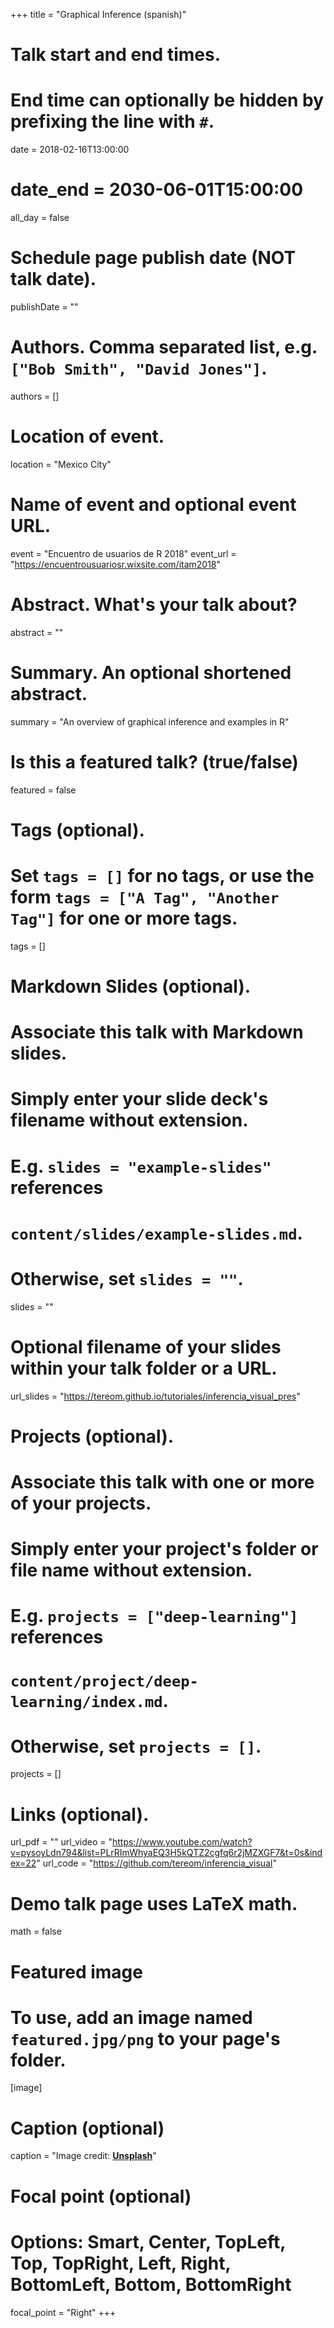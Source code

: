 +++
title = "Graphical Inference (spanish)"

# Talk start and end times.
#   End time can optionally be hidden by prefixing the line with `#`.
date = 2018-02-16T13:00:00
# date_end = 2030-06-01T15:00:00
all_day = false

# Schedule page publish date (NOT talk date).
publishDate = ""

# Authors. Comma separated list, e.g. `["Bob Smith", "David Jones"]`.
authors = []

# Location of event.
location = "Mexico City"

# Name of event and optional event URL.
event = "Encuentro de usuarios de R 2018"
event_url = "https://encuentrousuariosr.wixsite.com/itam2018"

# Abstract. What's your talk about?
abstract = ""

# Summary. An optional shortened abstract.
summary = "An overview of graphical inference and examples in R"

# Is this a featured talk? (true/false)
featured = false

# Tags (optional).
#   Set `tags = []` for no tags, or use the form `tags = ["A Tag", "Another Tag"]` for one or more tags.
tags = []

# Markdown Slides (optional).
#   Associate this talk with Markdown slides.
#   Simply enter your slide deck's filename without extension.
#   E.g. `slides = "example-slides"` references 
#   `content/slides/example-slides.md`.
#   Otherwise, set `slides = ""`.
slides = ""

# Optional filename of your slides within your talk folder or a URL.
url_slides = "https://tereom.github.io/tutoriales/inferencia_visual_pres"

# Projects (optional).
#   Associate this talk with one or more of your projects.
#   Simply enter your project's folder or file name without extension.
#   E.g. `projects = ["deep-learning"]` references 
#   `content/project/deep-learning/index.md`.
#   Otherwise, set `projects = []`.
projects = []

# Links (optional).
url_pdf = ""
url_video = "https://www.youtube.com/watch?v=pysoyLdn794&list=PLrRImWhyaEQ3H5kQTZ2cgfq6r2jMZXGF7&t=0s&index=22"
url_code = "https://github.com/tereom/inferencia_visual"

# Demo talk page uses LaTeX math.
math = false

# Featured image
# To use, add an image named `featured.jpg/png` to your page's folder. 
[image]
  # Caption (optional)
  caption = "Image credit: [**Unsplash**](https://unsplash.com/photos/bzdhc5b3Bxs)"

  # Focal point (optional)
  # Options: Smart, Center, TopLeft, Top, TopRight, Left, Right, BottomLeft, Bottom, BottomRight
  focal_point = "Right"
+++
